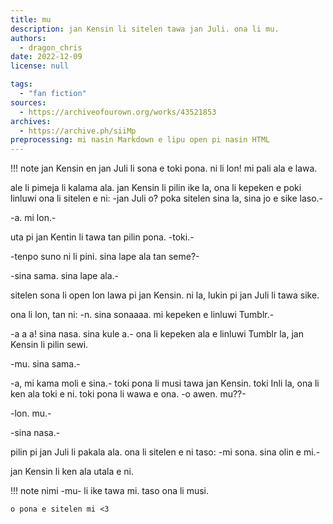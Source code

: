 ```yaml
---
title: mu
description: jan Kensin li sitelen tawa jan Juli. ona li mu.
authors:
  - dragon_chris
date: 2022-12-09
license: null

tags:
  - "fan fiction"
sources:
  - https://archiveofourown.org/works/43521853
archives:
  - https://archive.ph/siiMp
preprocessing: mi nasin Markdown e lipu open pi nasin HTML
---
```


!!! note
jan Kensin en jan Juli li sona e toki pona. ni li lon! mi pali ala e lawa.

ale li pimeja li kalama ala. jan Kensin li pilin ike la, ona li kepeken e poki linluwi ona li sitelen e ni: -jan Juli o? poka sitelen sina la, sina jo e sike laso.-

-a. mi lon.-

uta pi jan Kentin li tawa tan pilin pona. -toki.-

-tenpo suno ni li pini. sina lape ala tan seme?-

-sina sama. sina lape ala.-

sitelen sona li open lon lawa pi jan Kensin. ni la, lukin pi jan Juli li tawa sike.

ona li lon, tan ni: -n. sina sonaaaa. mi kepeken e linluwi Tumblr.-

-a a a! sina nasa. sina kule a.- ona li kepeken ala e linluwi Tumblr la, jan Kensin li pilin sewi.

-mu. sina sama.-

-a, mi kama moli e sina.- toki pona li musi tawa jan Kensin. toki Inli la, ona li ken ala toki e ni. toki pona li wawa e ona. -o awen. mu??-

-lon. mu.-

-sina nasa.-

pilin pi jan Juli li pakala ala. ona li sitelen e ni taso: -mi sona. sina olin e mi.-

jan Kensin li ken ala utala e ni.

!!! note
nimi -mu- li ike tawa mi. taso ona li musi.

    o pona e sitelen mi <3
